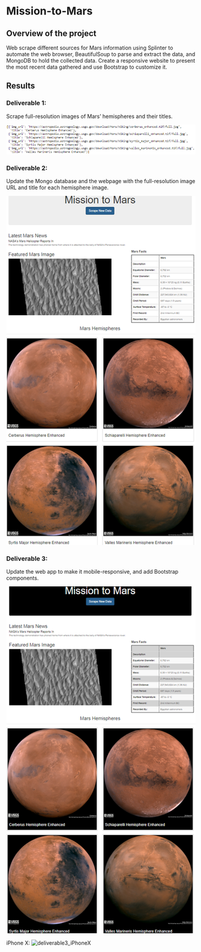 # Mission-to-Mars

## Overview of the project

Web scrape different sources for Mars information using Splinter to automate the web browser, BeautifulSoup to parse and extract the data, and MongoDB to hold the collected data. Create a responsive website to present the most recent data gathered and use Bootstrap to customize it.

## Results

### Deliverable 1: 

Scrape full-resolution images of Mars’ hemispheres and their titles.

![deliverable1.PNG](images/deliverable1.PNG)

### Deliverable 2: 

Update the Mongo database and the webpage with the full-resolution image URL and title for each hemisphere image.

![deliverable2.PNG](images/deliverable2.PNG)


### Deliverable 3:

Update the web app to make it mobile-responsive, and add Bootstrap components.

![deliverable3.PNG](images/deliverable3.PNG)

iPhone X:
<img src="images/deliverable3_iPhoneX.png" width="200" alt="deliverable3_iPhoneX">



